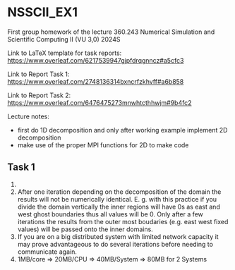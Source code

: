 # NSSCII_EX1
First group homework of the lecture 360.243 Numerical Simulation and Scientific Computing II (VU 3,0) 2024S

Link to LaTeX template for task reports:
https://www.overleaf.com/6217539947gjpfdrqgnncz#a5cfc3

Link to Report Task 1:
https://www.overleaf.com/2748136314bxncrfzkhvff#a6b858

Link to Report Task 2:
https://www.overleaf.com/6476475273mnwhtcthhwjm#9b4fc2


Lecture notes:

* first do 1D decomposition and only after working example implement 2D decomposition
* make use of the proper MPI functions for 2D to make code 


## Task 1

1. 
2. After one iteration depending on the decomposition of the domain the results will not be numerically identical. E. g. with this practice if you divide the domain vertically the inner regions will have 0s as east and west ghost boundaries thus all values will be 0. Only after a few iterations the results from the outer most boudaries (e.g. east west fixed values) will be passed onto the inner domains. 
3. If you are on a big distributed system with limited network capacity it may prove advantageous to do several iterations before needing to communicate again.
4. 1MB/core => 20MB/CPU => 40MB/System => 80MB for 2 Systems
